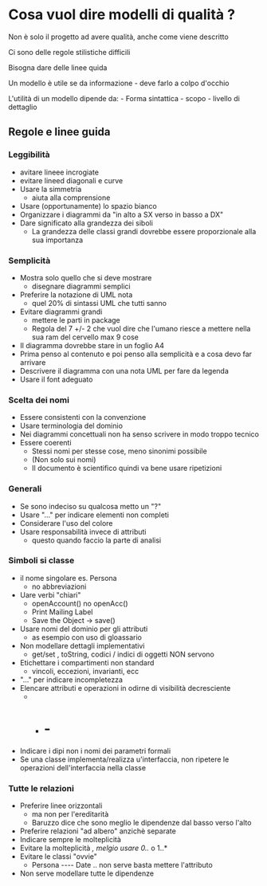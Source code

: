 # Cosa vuol dire modelli di qualità ? 
Non è solo il progetto ad avere qualità,
anche come viene descritto

Ci sono delle regole stilistiche difficili

Bisogna dare delle linee quida

Un modello è utile se da informazione
    - deve farlo a colpo d'occhio 

L'utilità di un modello dipende da:
    - Forma sintattica
    - scopo 
    - livello di dettaglio

## Regole e linee guida
### Leggibilità
- avitare lineee incrogiate
- evitare lineed diagonali e curve
- Usare la simmetria
    - aiuta alla comprensione
- Usare (opportunamente) lo spazio bianco
- Organizzare i diagrammi da "in alto a SX verso in basso a DX"
- Dare significato alla grandezza dei siboli
    - La grandezza delle classi grandi dovrebbe essere proporzionale alla sua importanza
### Semplicità
- Mostra solo quello che si deve mostrare
    - disegnare diagrammi semplici
- Preferire la notazione di UML nota
    - quel 20% di sintassi UML che tutti sanno
- Evitare diagrammi grandi
    - mettere le parti in package
    - Regola del 7 +/- 2 che vuol dire che l'umano riesce a mettere nella sua ram del cervello max 9 cose
- Il diagramma dovrebbe stare in un foglio A4
- Prima penso al contenuto e poi penso alla semplicità e a cosa devo far arrivare  
- Descrivere il diagramma con una nota UML per fare da legenda
- Usare il font adeguato

### Scelta dei nomi 
- Essere consistenti con la convenzione
- Usare terminologia del dominio
- Nei diagrammi concettuali non ha senso scrivere in modo troppo tecnico
- Essere coerenti
    - Stessi nomi per stesse cose, meno sinonimi possibile
    - (Non solo sui nomi)
    - Il documento è scientifico quindi va bene usare ripetizioni

### Generali
- Se sono indeciso su qualcosa metto un "?"
- Usare "..." per indicare elementi non completi
- Considerare l'uso del colore
- Usare responsabilità invece di attributi
    - questo quando faccio la parte di analisi

### Simboli si classe
- il nome singolare es. Persona
    - no abbreviazioni
- Uare verbi "chiari" 
    - openAccount() no openAcc()
    - Print Mailing Label
    - Save the Object -> save()
- Usare nomi del dominio per gli attributi
    - as esempio con uso di gloassario
- Non modellare dettagli implementativi
    - get/set , toString, codici / indici di oggetti NON servono
- Etichettare i compartimenti non standard
    - vincoli, eccezioni, invarianti, ecc
- "..." per indicare incompletezza
- Elencare attributi e operazioni in odirne di visibilità decresciente
    - + # - 
- Indicare i dipi non i nomi dei parametri formali
- Se una classe implementa/realizza u'interfaccia, non ripetere le operazioni dell'interfaccia nella classe

### Tutte le relazioni
- Preferire linee orizzontali 
    - ma non per l'ereditarità
    - Baruzzo dice che sono meglio le dipendenze dal basso verso l'alto
- Preferire relazioni "ad albero" anzichè separate
- Indicare sempre le molteplicità
- Evitare la molteplicità *, melgio usare 0..* o 1..*
- Evitare le classi "ovvie"
    - Persona ---- Date .. non serve basta mettere l'attributo
- Non serve modellare tutte le dipendenze
